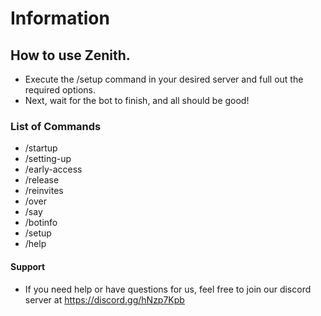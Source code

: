 # Information

## How to use Zenith.
- Execute the /setup command in your desired server and full out the required options.
- Next, wait for the bot to finish, and all should be good!

### List of Commands
- /startup
- /setting-up
- /early-access
- /release
- /reinvites
- /over
- /say
- /botinfo
- /setup
- /help

#### Support
- If you need help or have questions for us, feel free to join our discord server at https://discord.gg/hNzp7Kpb
